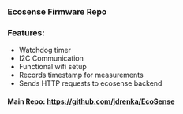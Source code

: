 ### Ecosense Firmware Repo

### Features: 
- Watchdog timer
- I2C Communication
- Functional wifi setup
- Records timestamp for measurements
- Sends HTTP requests to ecosense backend


#### Main Repo: https://github.com/jdrenka/EcoSense


